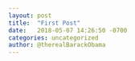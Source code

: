 ```yaml
---
layout: post
title:  "First Post"
date:   2018-05-07 14:26:50 -0700
categories: uncategorized
author: @therealBarackObama
---
```


